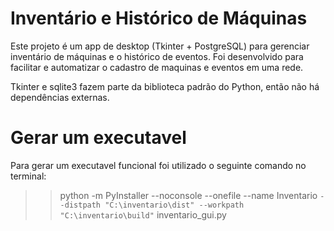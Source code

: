# Inventário e Histórico de Máquinas

Este projeto é um app de desktop (Tkinter + PostgreSQL) para gerenciar inventário de máquinas e o histórico de eventos. Foi desenvolvido para facilitar e automatizar o cadastro de maquinas e eventos em uma rede.

Tkinter e sqlite3 fazem parte da biblioteca padrão do Python, então não há dependências externas.

# Gerar um executavel
Para gerar um executavel funcional foi utilizado o seguinte comando no terminal:
>>   python -m PyInstaller --noconsole --onefile --name Inventario ` --distpath "C:\inventario\dist" --workpath "C:\inventario\build" ` inventario_gui.py
